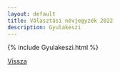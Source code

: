 ```yaml
---
layout: default
title: Választási névjegyzék 2022
description: Gyulakeszi
---
```


{% include Gyulakeszi.html %}

[Vissza](./)